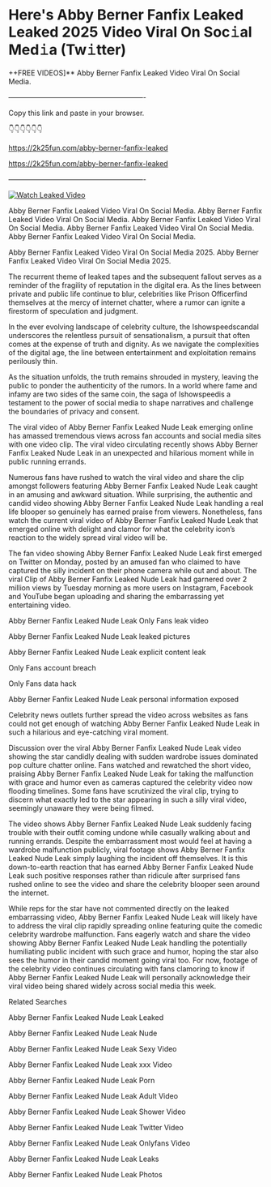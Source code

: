 # Here's Abby Berner Fanfix Leaked Leaked 2025 Video Viral On Soc𝚒al Med𝚒a (Tw𝚒tter)

++FREE VIDEOS]** Abby Berner Fanfix Leaked Video Viral On Social Media.

———————————————————-

Copy this link and paste in your browser.

👇👇👇👇👇👇

https://2k25fun.com/abby-berner-fanfix-leaked

https://2k25fun.com/abby-berner-fanfix-leaked

———————————————————-

[![Watch Leaked Video](https://miro.medium.com/v2/resize:fit:828/format:webp/1*cilzJN44JGOrTw9NJCrNHA.gif "Watch Leaked Video")](https://2k25fun.com/abby-berner-fanfix-leaked)

Abby Berner Fanfix Leaked Video Viral On Social Media. Abby Berner Fanfix Leaked Video Viral On Social Media. Abby Berner Fanfix Leaked Video Viral On Social Media. Abby Berner Fanfix Leaked Video Viral On Social Media. Abby Berner Fanfix Leaked Video Viral On Social Media.

Abby Berner Fanfix Leaked Video Viral On Social Media 2025. Abby Berner Fanfix Leaked Video Viral On Social Media 2025.

The recurrent theme of leaked tapes and the subsequent fallout serves as a reminder of the fragility of reputation in the digital era. As the lines between private and public life continue to blur, celebrities like Prison Officerfind themselves at the mercy of internet chatter, where a rumor can ignite a firestorm of speculation and judgment.

In the ever evolving landscape of celebrity culture, the Ishowspeedscandal underscores the relentless pursuit of sensationalism, a pursuit that often comes at the expense of truth and dignity. As we navigate the complexities of the digital age, the line between entertainment and exploitation remains perilously thin.

As the situation unfolds, the truth remains shrouded in mystery, leaving the public to ponder the authenticity of the rumors. In a world where fame and infamy are two sides of the same coin, the saga of Ishowspeedis a testament to the power of social media to shape narratives and challenge the boundaries of privacy and consent.

The viral video of Abby Berner Fanfix Leaked Nude Leak emerging online has amassed tremendous views across fan accounts and social media sites with one video clip. The viral video circulating recently shows Abby Berner Fanfix Leaked Nude Leak in an unexpected and hilarious moment while in public running errands.

Numerous fans have rushed to watch the viral video and share the clip amongst followers featuring Abby Berner Fanfix Leaked Nude Leak caught in an amusing and awkward situation. While surprising, the authentic and candid video showing Abby Berner Fanfix Leaked Nude Leak handling a real life blooper so genuinely has earned praise from viewers. Nonetheless, fans watch the current viral video of Abby Berner Fanfix Leaked Nude Leak that emerged online with delight and clamor for what the celebrity icon’s reaction to the widely spread viral video will be.

The fan video showing Abby Berner Fanfix Leaked Nude Leak first emerged on Twitter on Monday, posted by an amused fan who claimed to have captured the silly incident on their phone camera while out and about. The viral Clip of Abby Berner Fanfix Leaked Nude Leak had garnered over 2 million views by Tuesday morning as more users on Instagram, Facebook and YouTube began uploading and sharing the embarrassing yet entertaining video.

Abby Berner Fanfix Leaked Nude Leak Only Fans leak video

Abby Berner Fanfix Leaked Nude Leak leaked pictures

Abby Berner Fanfix Leaked Nude Leak explicit content leak

Only Fans account breach

Only Fans data hack

Abby Berner Fanfix Leaked Nude Leak personal information exposed

Celebrity news outlets further spread the video across websites as fans could not get enough of watching Abby Berner Fanfix Leaked Nude Leak in such a hilarious and eye-catching viral moment.

Discussion over the viral Abby Berner Fanfix Leaked Nude Leak video showing the star candidly dealing with sudden wardrobe issues dominated pop culture chatter online. Fans watched and rewatched the short video, praising Abby Berner Fanfix Leaked Nude Leak for taking the malfunction with grace and humor even as cameras captured the celebrity video now flooding timelines. Some fans have scrutinized the viral clip, trying to discern what exactly led to the star appearing in such a silly viral video, seemingly unaware they were being filmed.

The video shows Abby Berner Fanfix Leaked Nude Leak suddenly facing trouble with their outfit coming undone while casually walking about and running errands. Despite the embarrassment most would feel at having a wardrobe malfunction publicly, viral footage shows Abby Berner Fanfix Leaked Nude Leak simply laughing the incident off themselves. It is this down-to-earth reaction that has earned Abby Berner Fanfix Leaked Nude Leak such positive responses rather than ridicule after surprised fans rushed online to see the video and share the celebrity blooper seen around the internet.

While reps for the star have not commented directly on the leaked embarrassing video, Abby Berner Fanfix Leaked Nude Leak will likely have to address the viral clip rapidly spreading online featuring quite the comedic celebrity wardrobe malfunction. Fans eagerly watch and share the video showing Abby Berner Fanfix Leaked Nude Leak handling the potentially humiliating public incident with such grace and humor, hoping the star also sees the humor in their candid moment going viral too. For now, footage of the celebrity video continues circulating with fans clamoring to know if Abby Berner Fanfix Leaked Nude Leak will personally acknowledge their viral video being shared widely across social media this week.

Related Searches

Abby Berner Fanfix Leaked Nude Leak Leaked

Abby Berner Fanfix Leaked Nude Leak Nude

Abby Berner Fanfix Leaked Nude Leak Sexy Video

Abby Berner Fanfix Leaked Nude Leak xxx Video

Abby Berner Fanfix Leaked Nude Leak Porn

Abby Berner Fanfix Leaked Nude Leak Adult Video

Abby Berner Fanfix Leaked Nude Leak Shower Video

Abby Berner Fanfix Leaked Nude Leak Twitter Video

Abby Berner Fanfix Leaked Nude Leak Onlyfans Video

Abby Berner Fanfix Leaked Nude Leak Leaks

Abby Berner Fanfix Leaked Nude Leak Photos